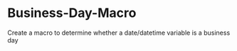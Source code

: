 # Business-Day-Macro
Create a macro to determine whether a date/datetime variable is a business day
